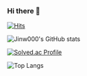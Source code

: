 ### Hi there 👋
[![Hits](https://hits.seeyoufarm.com/api/count/incr/badge.svg?url=https%3A%2F%2Fgithub.com%2FJinw000&count_bg=%23000000&title_bg=%23000000&icon=github.svg&icon_color=%23FF6BD2&title=GitHub&edge_flat=false)](https://hits.seeyoufarm.com)

![Jinw000's GitHub stats](https://github-readme-stats.vercel.app/api?username=Jinw000&theme=neon&show_icons=true)

[![Solved.ac Profile](http://mazassumnida.wtf/api/v2/generate_badge?boj=sjw030729)](https://solved.ac/sjw030729/)

![Top Langs](https://github-readme-stats.vercel.app/api/top-langs/?username=Jinw000&theme=neon&layout=compact)
